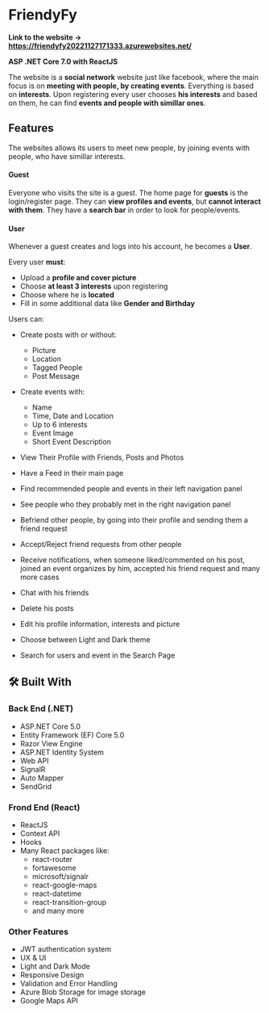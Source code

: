 # FriendyFy

**Link to the website -> https://friendyfy20221127171333.azurewebsites.net/**

**ASP .NET Core 7.0 with ReactJS**

The website is a **social network** website just like facebook, where the main focus is on **meeting with people, by creating events**. Everything is based on **interests**. Upon registering every user chooses **his interests** and based on them, he can find **events and people with simillar ones**.

## **Features**

The websites allows its users to meet new people, by joining events with people, who have simillar interests.

#### **Guest**

Everyone who visits the site is a guest.
The home page for **guests** is the login/register page. They can **view profiles and events**, but **cannot interact with them**. They have a **search bar** in order to look for people/events.

#### **User**

Whenever a guest creates and logs into his account, he becomes a **User**.

Every user **must**:
- Upload a **profile and cover picture**
- Choose **at least 3 interests** upon registering
- Choose where he is **located**
- Fill in some additional data like **Gender and Birthday**

Users can:

- Create posts with or without:
  - Picture
  - Location
  - Tagged People
  - Post Message

- Create events with:
  - Name
  - Time, Date and Location
  - Up to 6 interests
  - Event Image
  - Short Event Description
 
- View Their Profile with Friends, Posts and Photos
- Have a Feed in their main page
- Find recommended people and events in their left navigation panel
- See people who they probably met in the right navigation panel
- Befriend other people, by going into their profile and sending them a friend request
- Accept/Reject friend requests from other people
- Receive notifications, when someone liked/commented on his post, joined an event organizes by him, accepted his friend request and many more cases
- Chat with his friends
- Delete his posts
- Edit his profile information, interests and picture
- Choose between Light and Dark theme
- Search for users and event in the Search Page



## :hammer_and_wrench: Built With
### Back End (.NET)
- ASP.NET Core 5.0
- Entity Framework (EF) Core 5.0
- Razor View Engine
- ASP.NET Identity System
- Web API
- SignalR
- Auto Mapper
- SendGrid

### Frond End (React)
- ReactJS
- Context API
- Hooks
- Many React packages like:
  - react-router
  - fortawesome
  - microsoft/signalr
  - react-google-maps
  - react-datetime
  - react-transition-group
  - and many more

### Other Features
- JWT authentication system
- UX & UI
- Light and Dark Mode
- Responsive Design
- Validation and Error Handling
- Azure Blob Storage for image storage
- Google Maps API
